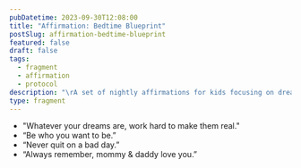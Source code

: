 ```yaml
---
pubDatetime: 2023-09-30T12:08:00
title: "Affirmation: Bedtime Blueprint"
postSlug: affirmation-bedtime-blueprint
featured: false
draft: false
tags:
  - fragment
  - affirmation
  - protocol
description: "\rA set of nightly affirmations for kids focusing on dreams, resilience, and parental love. Perfect for bedtime bonding and motivation."
type: fragment
---
```

- "Whatever your dreams are, work hard to make them real."
- “Be who you want to be.”
- “Never quit on a bad day.”
- “Always remember, mommy & daddy love you.”
